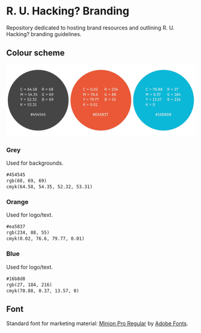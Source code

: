 # R. U. Hacking? Branding
Repository dedicated to hosting brand resources and outlining R. U. Hacking? branding guidelines.

## Colour scheme
![color_scheme](https://github.com/RUHacking/Branding/blob/master/new_branding/color_scheme.jpeg)

### Grey
Used for backgrounds.

```
#454545
rgb(68, 69, 69)
cmyk(64.58, 54.35, 52.32, 53.31)
```
### Orange
Used for logo/text.

```
#ea5837
rgb(234, 88, 55)
cmyk(0.02, 76.6, 79.77, 0.01)
```
### Blue
Used for logo/text.

```
#16b8d8
rgb(27, 184, 216)
cmyk(70.88, 0.37, 13.57, 0)
```


## Font
Standard font for marketing material: [Minion Pro Regular](https://fonts.adobe.com/fonts/minion) by [Adobe Fonts](https://fonts.adobe.com/).
